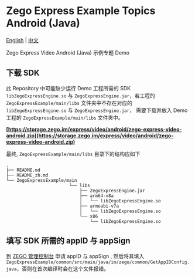 # Zego Express Example Topics Android (Java)

[English](README.md) | [中文](README_zh.md)

Zego Express Video Android (Java) 示例专题 Demo

## 下载 SDK

此 Repository 中可能缺少运行 Demo 工程所需的 SDK `libZegoExpressEngine.so` 与 `ZegoExpressEngine.jar`，若工程的 `ZegoExpressExample/main/libs` 文件夹中不存在对应的`libZegoExpressEngine.so` 与 `ZegoExpressEngine.jar`， 需要下载并放入 Demo 工程的 `ZegoExpressExample/main/libs` 文件夹中。

**[https://storage.zego.im/express/video/android/zego-express-video-android.zip](https://storage.zego.im/express/video/android/zego-express-video-android.zip)**

最终, `ZegoExpressExample/main/libs` 目录下的结构应如下

```tree
.
├── README.md
├── README_zh.md
└── ZegoExpressExample/main
                        └── libs
                            ├── ZegoExpressEngine.jar
                            ├── arm64-v8a
                            │   └── libZegoExpressEngine.so
                            ├── armeabi-v7a
                            │   └── libZegoExpressEngine.so
                            └── x86
                                └── libZegoExpressEngine.so
```

## 填写 SDK 所需的 appID 与 appSign

到 [ZEGO 管理控制台](https://console-express.zego.im/acount/register) 申请 appID 与 appSign , 然后将其填入 `ZegoExpressExample/common/src/main/java/im/zego/common/GetAppIDConfig.java`，否则在首次编译时会在这个文件报错。
